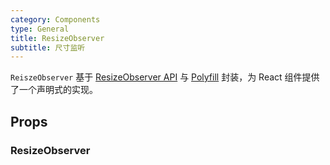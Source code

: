 ```yaml
---
category: Components
type: General
title: ResizeObserver
subtitle: 尺寸监听
---
```


`ReiszeObserver` 基于 [ResizeObserver API](https://developer.mozilla.org/zh-CN/docs/Web/API/ResizeObserver) 与 [Polyfill](https://github.com/que-etc/resize-observer-polyfill) 封装，为 React 组件提供了一个声明式的实现。

## Props

### ResizeObserver
